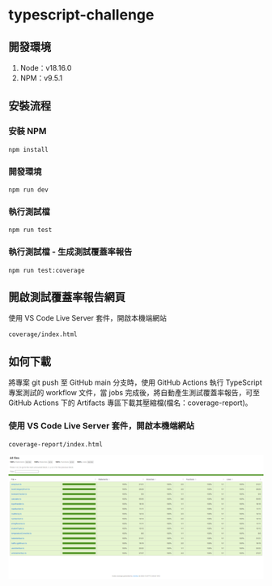 # typescript-challenge

## 開發環境

1. Node：v18.16.0
2. NPM：v9.5.1

## 安裝流程

### 安裝 NPM

```
npm install
```

### 開發環境

```
npm run dev
```

### 執行測試檔

```
npm run test
```

### 執行測試檔 - 生成測試覆蓋率報告

```
npm run test:coverage
```

## 開啟測試覆蓋率報告網頁

使用 VS Code Live Server 套件，開啟本機端網站

```
coverage/index.html
```

## 如何下載

將專案 git push 至 GitHub main 分支時，使用 GitHub Actions 執行 TypeScript 專案測試的 workflow 文件，當 jobs 完成後，將自動產生測試覆蓋率報告，可至 GitHub Actions 下的 Artifacts 專區下載其壓縮檔(檔名：coverage-report)。

### 使用 VS Code Live Server 套件，開啟本機端網站

```
coverage-report/index.html
```

![image](https://github.com/ellaYang1227/typescript-challenge/blob/main/FireShot%20Capture%20063%20-%20Code%20coverage%20report%20for%20All%20files%20-%20127.0.0.1.png?raw=true)
